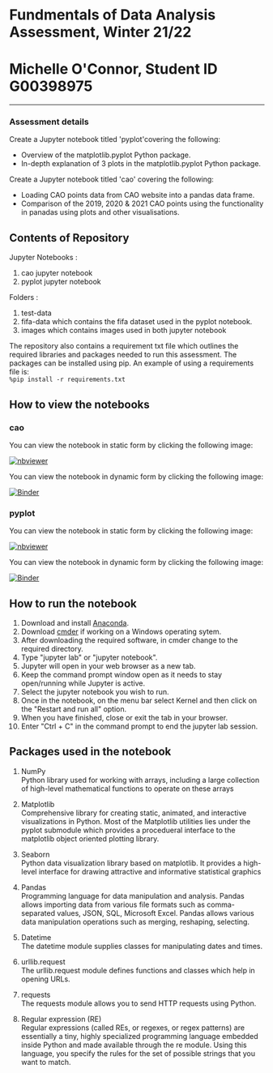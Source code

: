 # Fundmentals of Data Analysis Assessment, Winter 21/22

# Michelle O'Connor, Student ID G00398975


***
### Assessment details    

Create a Jupyter notebook titled 'pyplot'covering the following:
- Overview of the matplotlib.pyplot Python package.
- In-depth explanation of 3 plots in the matplotlib.pyplot Python package. 


Create a Jupyter notebook titled 'cao' covering the following:
- Loading CAO points data from CAO website into a pandas data frame.  
- Comparison of the 2019, 2020 & 2021 CAO points using the functionality in panadas using plots and other visualisations.


## Contents of Repository   

Jupyter Notebooks :   
1. cao jupyter notebook 
2. pyplot jupyter notebook  

Folders : 
1. test-data  
2. fifa-data which contains the fifa dataset used in the pyplot notebook. 
3. images which contains images used in both jupyter notebook

The repository also contains a requirement txt file which outlines the required libraries and packages needed to run this assessment. The packages can be installed using pip. An example of using a requirements file is:   
`%pip install -r requirements.txt`

## How to view the notebooks

### cao

You can view the notebook in static form by clicking the following image:

[![nbviewer](https://raw.githubusercontent.com/jupyter/design/master/logos/Badges/nbviewer_badge.svg)](https://nbviewer.org/github/Michelleoc/fundamentals-of-data-analysis-assessment/blob/main/cao.ipynb)

You can view the notebook in dynamic form by clicking the following image:

[![Binder](https://mybinder.org/badge_logo.svg)](https://mybinder.org/v2/gh/Michelleoc/fundamentals-of-data-analysis-assessment/main?filepath=cao.ipynb)


### pyplot

You can view the notebook in static form by clicking the following image:

[![nbviewer](https://raw.githubusercontent.com/jupyter/design/master/logos/Badges/nbviewer_badge.svg)](https://nbviewer.org/github/Michelleoc/fundamentals-of-data-analysis-assessment/blob/main/pyplot.ipynb)

You can view the notebook in dynamic form by clicking the following image:

[![Binder](https://mybinder.org/badge_logo.svg)](https://mybinder.org/v2/gh/Michelleoc/fundamentals-of-data-analysis-assessment/main?filepath=pyplot.ipynb)

  

## How to run the notebook

1. Download and install [Anaconda](https://www.anaconda.com/products/individual).
2. Download [cmder](https://cmder.net/) if working on a Windows operating sytem.
3. After downloading the required software, in cmder change to the required directory. 
4. Type "jupyter lab" or "jupyter notebook".
5. Jupyter will open in your web browser as a new tab. 
6. Keep the command prompt window open as it needs to stay open/running while Jupyter is active.
7. Select the jupyter notebook you wish to run.
8. Once in the notebook, on the menu bar select Kernel and then click on the "Restart and run all" option.
9. When you have finished, close or exit the tab in your browser.
10. Enter "Ctrl + C" in the command prompt to end the jupyter lab session.


## Packages used in the notebook

1. NumPy  
    Python library used for working with arrays, including a large collection of high-level mathematical functions to operate on these arrays  

2. Matplotlib  
    Comprehensive library for creating static, animated, and interactive visualizations in Python. Most of the Matplotlib utilities lies under the pyplot submodule which provides a procedueral interface to the matplotlib object oriented plotting library.   

3. Seaborn  
    Python data visualization library based on matplotlib. It provides a high-level interface for drawing attractive and informative statistical graphics  
    
4. Pandas   
    Programming language for data manipulation and analysis. Pandas allows importing data from various file formats such as comma-separated values, JSON, SQL, Microsoft Excel. Pandas allows various data manipulation operations such as merging, reshaping, selecting.

5. Datetime  
    The datetime module supplies classes for manipulating dates and times.   

6. urllib.request  
    The urllib.request module defines functions and classes which help in opening URLs.

7. requests     
    The requests module allows you to send HTTP requests using Python.  

8. Regular expression (RE)   
    Regular expressions (called REs, or regexes, or regex patterns) are essentially a tiny, highly specialized programming language embedded inside Python and made available through the re module. Using this language, you specify the rules for the set of possible strings that you want to match.